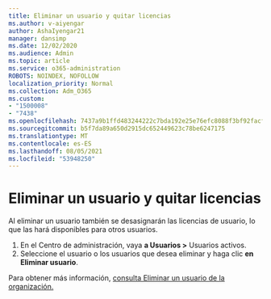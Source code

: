 ```yaml
---
title: Eliminar un usuario y quitar licencias
ms.author: v-aiyengar
author: AshaIyengar21
manager: dansimp
ms.date: 12/02/2020
ms.audience: Admin
ms.topic: article
ms.service: o365-administration
ROBOTS: NOINDEX, NOFOLLOW
localization_priority: Normal
ms.collection: Adm_O365
ms.custom:
- "1500008"
- "7438"
ms.openlocfilehash: 7437a9b1ffd483244222c7bda192e25e76efc8088f3bf92facfb27ee5bf0e503
ms.sourcegitcommit: b5f7da89a650d2915dc652449623c78be6247175
ms.translationtype: MT
ms.contentlocale: es-ES
ms.lasthandoff: 08/05/2021
ms.locfileid: "53948250"
---
```

# <a name="delete-a-user-and-remove-licenses"></a>Eliminar un usuario y quitar licencias

Al eliminar un usuario también se desasignarán las licencias de usuario, lo que las hará disponibles para otros usuarios. 
1. En el Centro de administración, vaya **a Usuarios >** Usuarios activos.
1. Seleccione el usuario o los usuarios que desea eliminar y haga clic **en Eliminar usuario**.

Para obtener más información, [consulta Eliminar un usuario de la organización.](https://docs.microsoft.com/microsoft-365/admin/add-users/delete-a-user) 